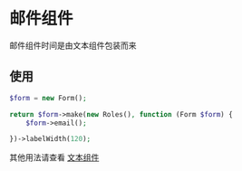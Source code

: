 # 邮件组件

邮件组件时间是由文本组件包装而来

## 使用

```php
$form = new Form();

return $form->make(new Roles(), function (Form $form) {
    $form->email();

})->labelWidth(120);
```

其他用法请查看 [文本组件](text.md)
